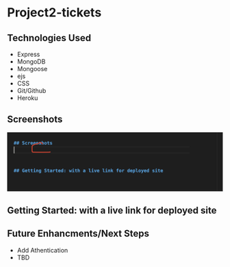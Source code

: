 # Project2-tickets



## Technologies Used
- Express
- MongoDB
- Mongoose
- ejs
- CSS
- Git/Github
- Heroku


## Screenshots
![Test1](./Images/Test.png) 


## Getting Started: with a live link for deployed site



## Future Enhancments/Next Steps 
- Add Athentication 
- TBD 